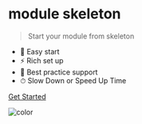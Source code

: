 

# module skeleton

> Start your module from skeleton

- 🚀 Easy start
- ⚡️️ Rich set up
- 💎 Best practice support
- ⏱ Slow Down or Speed Up Time

<div style="" class="buttons">
  <a href="#/README"><span>Get Started</span></a>
</div>

![color](#ffffff)
